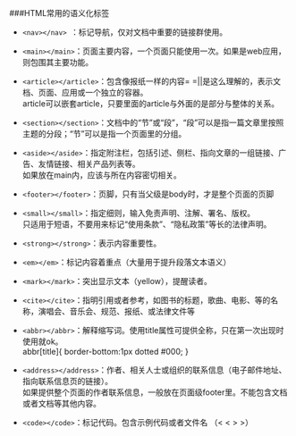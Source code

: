 ###HTML常用的语义化标签
* `<nav></nav> `：标记导航，仅对文档中重要的链接群使用。

* `<main></main>`：页面主要内容，一个页面只能使用一次。如果是web应用，则包围其主要功能。

* `<article></article>`：包含像报纸一样的内容= =||是这么理解的，表示文档、页面、应用或一个独立的容器。  
article可以嵌套article，只要里面的article与外面的是部分与整体的关系。

*  `<section></section>`：文档中的“节”或“段”，“段”可以是指一篇文章里按照主题的分段；“节”可以是指一个页面里的分组。

* `<aside></aside>`：指定附注栏，包括引述、侧栏、指向文章的一组链接、广告、友情链接、相关产品列表等。  
如果放在main内，应该与所在内容密切相关。

* `<footer></footer>`：页脚，只有当父级是body时，才是整个页面的页脚

* `<small></small>`：指定细则，输入免责声明、注解、署名、版权。  
只适用于短语，不要用来标记“使用条款”、“隐私政策”等长的法律声明。

* `<strong></strong>`：表示内容重要性。

* `<em></em>`：标记内容着重点（大量用于提升段落文本语义）

* `<mark></mark>`：突出显示文本（yellow），提醒读者。

* `<cite></cite>`：指明引用或者参考，如图书的标题，歌曲、电影、等的名称，演唱会、音乐会、规范、报纸、或法律文件等

* `<abbr></abbr>`：解释缩写词。使用title属性可提供全称，只在第一次出现时使用就ok。  
abbr[title]{ border-bottom:1px dotted #000; }

* `<address></address>`：作者、相关人士或组织的联系信息（电子邮件地址、指向联系信息页的链接）。  
如果提供整个页面的作者联系信息，一般放在页面级footer里。不能包含文档或者文档等其他内容。

* `<code></code>`：标记代码。包含示例代码或者文件名 （< &lt;  > &gt;）